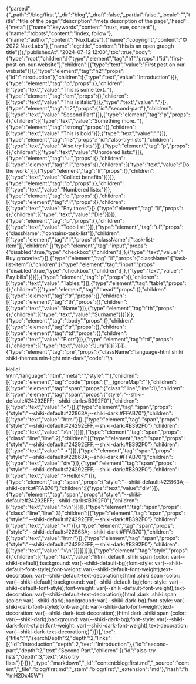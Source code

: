 {"parsed":{"_path":"/blog/first","_dir":"blog","_draft":false,"_partial":false,"_locale":"","title":"title of the page","description":"meta description of the page","head":{"meta":[{"name":"keywords","content":"nuxt, vue, content"},{"name":"robots","content":"index, follow"},{"name":"author","content":"NuxtLabs"},{"name":"copyright","content":"© 2022 NuxtLabs"},{"name":"og:title","content":"this is an open grapgh title"}]},"publishedAt":"2024-07-12 12:00","toc":true,"body":{"type":"root","children":[{"type":"element","tag":"h1","props":{"id":"first-post-on-our-website"},"children":[{"type":"text","value":"First post on our website"}]},{"type":"element","tag":"h2","props":{"id":"introduction"},"children":[{"type":"text","value":"Introduction"}]},{"type":"element","tag":"p","props":{},"children":[{"type":"text","value":"This is some text. "},{"type":"element","tag":"em","props":{},"children":[{"type":"text","value":"This is italic"}]},{"type":"text","value":"."}]},{"type":"element","tag":"h2","props":{"id":"second-part"},"children":[{"type":"text","value":"Second Part"}]},{"type":"element","tag":"p","props":{},"children":[{"type":"text","value":"Something more. "},{"type":"element","tag":"strong","props":{},"children":[{"type":"text","value":"This is bold"}]},{"type":"text","value":"."}]},{"type":"element","tag":"h3","props":{"id":"also-try-lists"},"children":[{"type":"text","value":"Also try lists"}]},{"type":"element","tag":"p","props":{},"children":[{"type":"text","value":"Unordered lists:"}]},{"type":"element","tag":"ul","props":{},"children":[{"type":"element","tag":"li","props":{},"children":[{"type":"text","value":"Do the work"}]},{"type":"element","tag":"li","props":{},"children":[{"type":"text","value":"Collect benefits"}]}]},{"type":"element","tag":"p","props":{},"children":[{"type":"text","value":"Numbered lists:"}]},{"type":"element","tag":"ol","props":{},"children":[{"type":"element","tag":"li","props":{},"children":[{"type":"text","value":"Pay taxes"}]},{"type":"element","tag":"li","props":{},"children":[{"type":"text","value":"Die"}]}]},{"type":"element","tag":"p","props":{},"children":[{"type":"text","value":"Todo list:"}]},{"type":"element","tag":"ul","props":{"className":["contains-task-list"]},"children":[{"type":"element","tag":"li","props":{"className":["task-list-item"]},"children":[{"type":"element","tag":"input","props":{"disabled":true,"type":"checkbox"},"children":[]},{"type":"text","value":" Buy groceries"}]},{"type":"element","tag":"li","props":{"className":["task-list-item"]},"children":[{"type":"element","tag":"input","props":{"disabled":true,"type":"checkbox"},"children":[]},{"type":"text","value":" Pay bills"}]}]},{"type":"element","tag":"p","props":{},"children":[{"type":"text","value":"Tables:"}]},{"type":"element","tag":"table","props":{},"children":[{"type":"element","tag":"thead","props":{},"children":[{"type":"element","tag":"tr","props":{},"children":[{"type":"element","tag":"th","props":{},"children":[{"type":"text","value":"Name"}]},{"type":"element","tag":"th","props":{},"children":[{"type":"text","value":"Surname"}]}]}]},{"type":"element","tag":"tbody","props":{},"children":[{"type":"element","tag":"tr","props":{},"children":[{"type":"element","tag":"td","props":{},"children":[{"type":"text","value":"Piotr"}]},{"type":"element","tag":"td","props":{},"children":[{"type":"text","value":"Jura"}]}]}]}]},{"type":"element","tag":"pre","props":{"className":"language-html shiki shiki-themes min-light min-dark","code":"<html>\n    <div>Hello!</div>\n</html>\n","language":"html","meta":"","style":""},"children":[{"type":"element","tag":"code","props":{"__ignoreMap":""},"children":[{"type":"element","tag":"span","props":{"class":"line","line":1},"children":[{"type":"element","tag":"span","props":{"style":"--shiki-default:#24292EFF;--shiki-dark:#B392F0"},"children":[{"type":"text","value":"<"}]},{"type":"element","tag":"span","props":{"style":"--shiki-default:#22863A;--shiki-dark:#FFAB70"},"children":[{"type":"text","value":"html"}]},{"type":"element","tag":"span","props":{"style":"--shiki-default:#24292EFF;--shiki-dark:#B392F0"},"children":[{"type":"text","value":">\n"}]}]},{"type":"element","tag":"span","props":{"class":"line","line":2},"children":[{"type":"element","tag":"span","props":{"style":"--shiki-default:#24292EFF;--shiki-dark:#B392F0"},"children":[{"type":"text","value":"    <"}]},{"type":"element","tag":"span","props":{"style":"--shiki-default:#22863A;--shiki-dark:#FFAB70"},"children":[{"type":"text","value":"div"}]},{"type":"element","tag":"span","props":{"style":"--shiki-default:#24292EFF;--shiki-dark:#B392F0"},"children":[{"type":"text","value":">Hello!</"}]},{"type":"element","tag":"span","props":{"style":"--shiki-default:#22863A;--shiki-dark:#FFAB70"},"children":[{"type":"text","value":"div"}]},{"type":"element","tag":"span","props":{"style":"--shiki-default:#24292EFF;--shiki-dark:#B392F0"},"children":[{"type":"text","value":">\n"}]}]},{"type":"element","tag":"span","props":{"class":"line","line":3},"children":[{"type":"element","tag":"span","props":{"style":"--shiki-default:#24292EFF;--shiki-dark:#B392F0"},"children":[{"type":"text","value":"</"}]},{"type":"element","tag":"span","props":{"style":"--shiki-default:#22863A;--shiki-dark:#FFAB70"},"children":[{"type":"text","value":"html"}]},{"type":"element","tag":"span","props":{"style":"--shiki-default:#24292EFF;--shiki-dark:#B392F0"},"children":[{"type":"text","value":">\n"}]}]}]}]},{"type":"element","tag":"style","props":{},"children":[{"type":"text","value":"html .default .shiki span {color: var(--shiki-default);background: var(--shiki-default-bg);font-style: var(--shiki-default-font-style);font-weight: var(--shiki-default-font-weight);text-decoration: var(--shiki-default-text-decoration);}html .shiki span {color: var(--shiki-default);background: var(--shiki-default-bg);font-style: var(--shiki-default-font-style);font-weight: var(--shiki-default-font-weight);text-decoration: var(--shiki-default-text-decoration);}html .dark .shiki span {color: var(--shiki-dark);background: var(--shiki-dark-bg);font-style: var(--shiki-dark-font-style);font-weight: var(--shiki-dark-font-weight);text-decoration: var(--shiki-dark-text-decoration);}html.dark .shiki span {color: var(--shiki-dark);background: var(--shiki-dark-bg);font-style: var(--shiki-dark-font-style);font-weight: var(--shiki-dark-font-weight);text-decoration: var(--shiki-dark-text-decoration);}"}]}],"toc":{"title":"","searchDepth":2,"depth":2,"links":[{"id":"introduction","depth":2,"text":"Introduction"},{"id":"second-part","depth":2,"text":"Second Part","children":[{"id":"also-try-lists","depth":3,"text":"Also try lists"}]}]}},"_type":"markdown","_id":"content:blog:first.md","_source":"content","_file":"blog/first.md","_stem":"blog/first","_extension":"md"},"hash":"hYmH2Dx45W"}